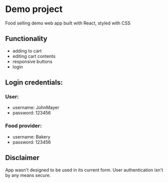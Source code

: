 # Demo project
Food selling demo web app built with React, styled with CSS

## Functionality
- adding to cart
- editing cart contents
- responsive buttons
- login

## Login credentials:
### User:
- username: JohnMayer
- password: 123456
### Food provider:
- username: Bakery
- password: 123456

## Disclaimer
App wasn't designed to be used in its current form. User authentication isn't by any means secure.
